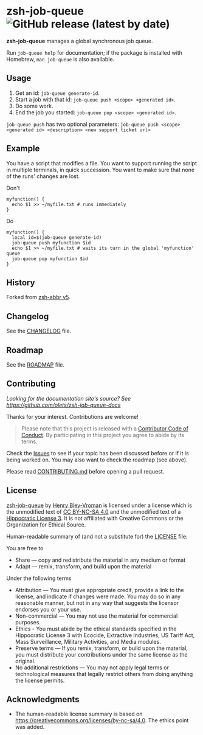 # zsh-job-queue ![GitHub release (latest by date)](https://img.shields.io/github/v/release/olets/zsh-job-queue)

**zsh-job-queue** manages a global synchronous job queue.

Run `job-queue help` for documentation; if the package is installed with Homebrew, `man job-queue` is also available.

## Usage

1. Get an id: `job-queue generate-id`.
2. Start a job with that id: `job-queue push <scope> <generated id>`.
3. Do some work.
4. End the job you started: `job-queue pop <scope> <generated id>`.

`job-queue push` has two optional parameters: `job-queue push <scope> <generated id> <description> <new support ticket url>`

## Example

You have a script that modifies a file. You want to support running the script in multiple terminals, in quick succession. You want to make sure that none of the runs' changes are lost.

Don't

```shell
myfunction() {
  echo $1 >> ~/myfile.txt # runs immediately
}
```

Do

```shell
myfunction() {
  local id=$(job-queue generate-id)
  job-queue push myfunction $id
  echo $1 >> ~/myfile.txt # waits its turn in the global 'myfunction' queue
  job-queue pop myfunction $id
}
```

## History

Forked from [zsh-abbr v5](https://v5.zsh-abbr.olets.dev/).

## Changelog

See the [CHANGELOG](CHANGELOG.md) file.

## Roadmap

See the [ROADMAP](ROADMAP.md) file.

## Contributing

_Looking for the documentation site's source? See <https://github.com/olets/zsh-job-queue-docs>_

Thanks for your interest. Contributions are welcome!

> Please note that this project is released with a [Contributor Code of Conduct](CODE_OF_CONDUCT.md). By participating in this project you agree to abide by its terms.

Check the [Issues](https://github.com/olets/zsh-job-queue/issues) to see if your topic has been discussed before or if it is being worked on. You may also want to check the roadmap (see above).

Please read [CONTRIBUTING.md](CONTRIBUTING.md) before opening a pull request.

## License

<a href="https://github.com/olets/zsh-job-queue">zsh-job-queue</a> by <a href="https://olets.dev">Henry Bley-Vroman</a> is licensed under a license which is the unmodified text of <a href="https://creativecommons.org/licenses/by-nc-sa/4.0">CC BY-NC-SA 4.0</a> and the unmodified text of a <a href="https://firstdonoharm.dev/build?modules=eco,extr,media,mil,sv,usta">Hippocratic License 3</a>. It is not affiliated with Creative Commons or the Organization for Ethical Source.

Human-readable summary of (and not a substitute for) the [LICENSE](LICENSE) file:

You are free to

- Share — copy and redistribute the material in any medium or format
- Adapt — remix, transform, and build upon the material

Under the following terms

- Attribution — You must give appropriate credit, provide a link to the license, and indicate if changes were made. You may do so in any reasonable manner, but not in any way that suggests the licensor endorses you or your use.
- Non-commercial — You may not use the material for commercial purposes.
- Ethics - You must abide by the ethical standards specified in the Hippocratic License 3 with Ecocide, Extractive Industries, US Tariff Act, Mass Surveillance, Military Activities, and Media modules.
- Preserve terms — If you remix, transform, or build upon the material, you must distribute your contributions under the same license as the original.
- No additional restrictions — You may not apply legal terms or technological measures that legally restrict others from doing anything the license permits.

## Acknowledgments

- The human-readable license summary is based on https://creativecommons.org/licenses/by-nc-sa/4.0. The ethics point was added.
